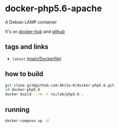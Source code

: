 # docker-php5.6-apache

A Debian LAMP container

It's on [docker-hub](https://hub.docker.com/repository/docker/niclab/php5.6/) and [github](https://github.com/Akito-K/docker-php5.6)

## tags and links
* `latest` [(main/Dockerfile)](https://github.com/Akito-K/docker-php5.6/blob/main/Dockerfile)

## how to build

```sh
git clone git@github.com:Akito-K/docker-php5.6.git
cd docker-php5.6
docker build --rm -t niclab/php5.6 .
```

## running

```sh
docker-compose up -d
```